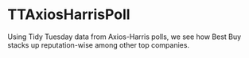 # TTAxiosHarrisPoll
Using Tidy Tuesday data from Axios-Harris polls, we see how Best Buy stacks up reputation-wise among other top companies.
